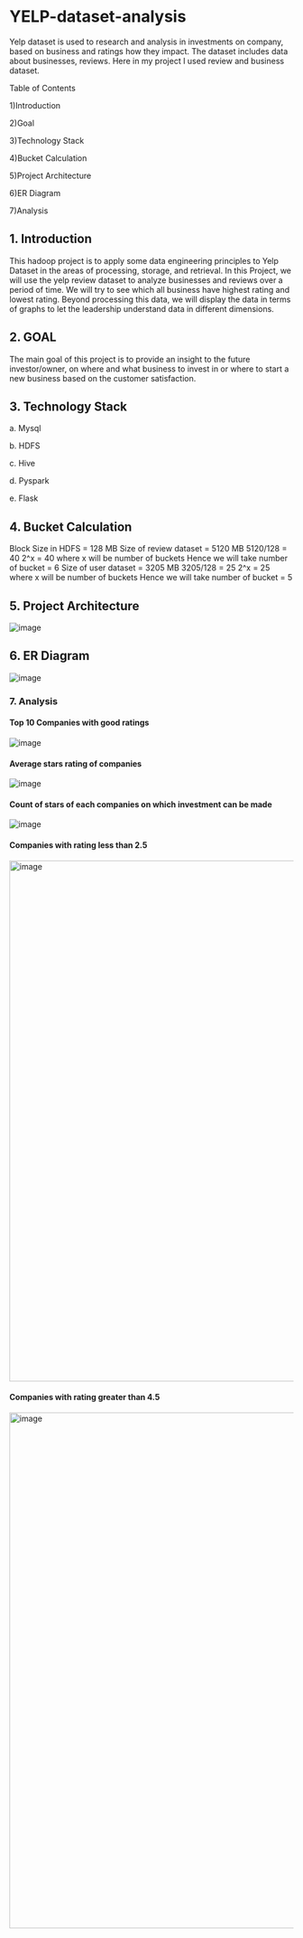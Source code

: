 # YELP-dataset-analysis

Yelp dataset is used to research and analysis in investments on company, based on business and ratings how they impact. The dataset includes data about businesses, reviews. Here in my project I used review and business dataset.

Table of Contents

1)Introduction

2)Goal

3)Technology Stack

4)Bucket Calculation

5)Project Architecture

6)ER Diagram

7)Analysis

<h2>1. Introduction</h2>

This hadoop project is to apply some data engineering principles to Yelp Dataset in the areas of processing, storage, and retrieval. In this Project, we will use the yelp review dataset to analyze businesses and reviews over a period of time. We will try to see which all business have highest rating and lowest rating. Beyond processing this data, we will display the data in terms of graphs to let the leadership understand data in different dimensions.

<h2>2. GOAL</h2>

The main goal of this project is to provide an insight to the future investor/owner, on where and what business to invest in or where to start a new business based on the customer satisfaction.

<h2>3. Technology Stack</h2>

a. Mysql

b. HDFS 

c. Hive 

d. Pyspark 

e. Flask

<h2>4. Bucket Calculation</h2>

Block Size in HDFS = 128 MB Size of review dataset = 5120 MB 5120/128 = 40 2^x = 40 where x will be number of buckets Hence we will take number of bucket = 6 Size of user dataset = 3205 MB 3205/128 = 25 2^x = 25 where x will be number of buckets Hence we will take number of bucket = 5

<h2>5. Project Architecture</h2>

![image](https://user-images.githubusercontent.com/100192167/159221457-c66f7ed4-3429-46eb-8f92-71cb4372e8b8.png)


<h2>6. ER Diagram</h2>


![image](https://user-images.githubusercontent.com/100192167/159221478-76e29e29-176c-41de-b690-4507d594d1a5.png)


<h3>7. Analysis</h3>

<h4>Top 10 Companies with good ratings</h4>


![image](https://user-images.githubusercontent.com/100192167/159221502-0fa60b0e-84e3-41b0-a637-3e097bab6640.png)


<h4>Average stars rating of companies</h4>

![image](https://user-images.githubusercontent.com/100192167/159221524-f5a2c116-18ff-43f4-a22d-359df139106a.png)

<h4>Count of stars of each companies on which investment can be made</h4>

![image](https://user-images.githubusercontent.com/100192167/159221556-6f937936-505d-4a3b-ac3e-ca9b11a75690.png)

<h4>Companies with rating less than 2.5 </h4>

<img width="922" alt="image" src="https://user-images.githubusercontent.com/100192167/159222127-bf85fefb-f6f2-4503-8d5f-3a093cac1415.png">

<h4>Companies with rating greater than 4.5 </h4>

<img width="913" alt="image" src="https://user-images.githubusercontent.com/100192167/159222216-f21bbcbd-82b2-4453-bc84-41070b81e1d5.png">



